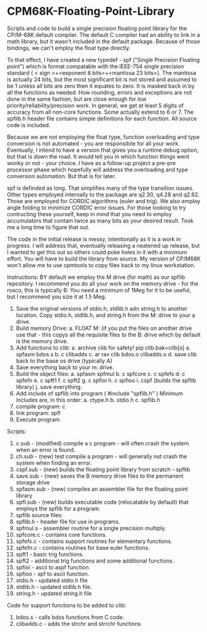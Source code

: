 # CPM68K-Floating-Point-Library
Scripts and code to build a single precision floating point library for the CP/M-68K default compiler.
The default C compiler had an ability to link in a math library, but it wasn't included in the default package.
Because of those bindings, we can't employ the float type directly.

To that effect, I have created a new typedef - spf ("Single Precision Floating point") which is format compatable with the IEEE-754 single precision standard ( < sign >+<exponent 8 bits>+<mantissa 23 bits>). The mantissa is actually 24 bits, but the most significant bit is not stored and assumed to be 1 unless all bits are zero then it equates to zero. It is masked back in by all the functions as needed. How rounding, errors and exceptions are not done in the same fashion, but are close enough for low priority/reliability/precision work.  In general, we get at least 5 digits of accuracy from all non-core functions.  Some actually extend to 6 or 7.  The spflib.h header file contains simple definitions for each function.  All source code is included.

Because we are not employing the float type, function overloading and type conversion is not automated - you are responsibile for all your work.  Eventually, I intend to have a version that gives you a runtime debug option, but that is down the road.  It would tell you in which function things went wonky or not - your choice.  I have as a follow-up project a pre-pre processor phase which hopefully will address the overloading and type conversion automation.  But that is for later.

spf is definded as long.  That simplifies many of the type transition issues.  Other types employed internally to the package are q2.30, q4.28 and q2.62.  Those are employed for CORDIC algorithms (euler and trig).  We also employ angle folding to minimize CORDIC error issues.  For those looking to try contructing these yourself, keep in mind that you need to employ accumulators that contain twice as many bits as your desired result.  Took me a long time to figure that out.

The code in the initial release is messy, intentionally as it is a work in progress.  I will address that, eventually releasing a neatened up release, but I wanted to get this out so others could poke holes in it with a minimum effort. You will have to build the library from source.  My version of CP/M68K won't allow me to use cpmtools to copy files back to my linux workstation.

Instructions:  BY default we employ the M drive (for math) as our spflib repository.  I recommend you do all your work on the memory drive - for the rosco, this is typically B:  You need a minimum of 1Meg for it to be useful, but I recommend you size it at 1.5 Meg.

1. Save the original versions of stdio.h, stdlib.h adn string.h to another location.  Copy stdio.h, stdlib.h, and string.h from the M: drive to your a drive.
2. Build memory Drive:
   a. FLOAT M:  (if you put the files on another drive use that - this copys all the requisite files to the B:         drive which by default is the memory drive.
3. Add functions to clib:
   a. archive clib for safety!  pip clib.bak=clib[o]
   a. spfasm bdos.s
   b. c clibadds
   c. ar rav clib bdos.o clibadds.o
   d. save clib back to the base os drive (typically A)
4. Save everything back to your m: drive.
5. Build the object files:
   a. spfasm spfmul
   b. c spfcore
   c. c spfefs
   d. c spfefn
   e. c spft1
   f. c spft2
   g. c spfioi
   h. c spfioo
   i. cspf (builds the spflib library)
   j. save everything.
6. Add include of spflib into program (  #include "spflib.h"  )
   Minimum Includes are, in this order:
   a. ctype.h
   b. stdio.h
   c. spflib.h
7. compile program:  c <program name>
8. link program: spfl <program name>
9. Execute program.


Scripts:
1. c.sub - (modified) compile a c program - will often crash the system when an error is found.
2. ch.sub - (new) test compile a program - will generally not crash the system when finding an error.
3. cspf.sub - (new) builds the floating point library from scratch - spflib
4. save.sub - (new) saves the B memory drive files to the permanent storage drive
5. spfasm.sub - (new) compiles an assembler file for the floating point library
6. spfl.sub - (new) builds executable code (relocatable by default) that employs
           the spflib for a program.
7.  spflib source files:
8.  spflib.h - header file for use in programs.
9.  spfmul.s - assembler routine for a single precision multiply.
10. spfcore.c - contains core functions.
11. spfefs.c - contains support routines for elementary functions.
12. spfefn.c - contains routines for base euler functions.
13. spft1 - basic trig functions.
14. spft2 - additional trig functions and some additional functions.
15. spfioi - ascii to aspf function.
16. spfioo - spf to ascii function.
17. stdio.h - updated stdio.h file
18. stdlib.h - updated stdlib.h file.
19. string.h - updated string.h file



Code for support functions to be added to clib:
1. bdos.s - calls bdos functions from C code.
2. clibadds.c - adds the strchr and strrchr functions
